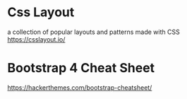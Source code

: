 # Css Layout
a collection of popular layouts and patterns made with CSS
https://csslayout.io/

# Bootstrap 4 Cheat Sheet
https://hackerthemes.com/bootstrap-cheatsheet/
